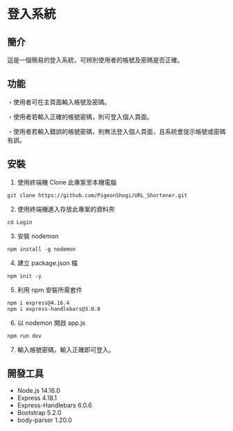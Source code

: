 # 登入系統
## 簡介
這是一個簡易的登入系統，可辨別使用者的帳號及密碼是否正確。
## 功能

・使用者可在主頁面輸入帳號及密碼。

・使用者若輸入正確的帳號密碼，則可登入個人頁面。

・使用者若輸入錯誤的帳號密碼，則無法登入個人頁面，且系統會提示帳號或密碼有誤。

## 安裝 
1. 使用終端機 Clone 此專案至本機電腦
```
git clone https://github.com/PigeonShogi/URL_Shortener.git
```

2. 使用終端機進入存放此專案的資料夾
```
cd Login
```

3. 安裝 nodemon
```
npm install -g nodemon
```

4. 建立 package.json 檔
```
npm init -y
```

5. 利用 npm 安裝所需套件
```
npm i express@4.16.4
npm i express-handlebars@3.0.0

```
6. 以 nodemon 開啟 app.js
```
npm run dev

```

7. 輸入帳號密碼，輸入正確即可登入。

## 開發工具
* Node.js 14.16.0
* Express 4.18.1
* Express-Handlebars 6.0.6
* Bootstrap 5.2.0
* body-parser 1.20.0